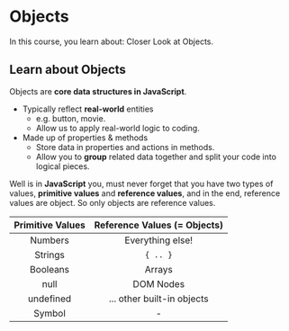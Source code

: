 # Objects

In this course, you learn about: Closer Look at Objects.

## Learn about Objects

Objects are **core data structures in JavaScript**.

- Typically reflect **real-world** entities
  - e.g. button, movie.
  - Allow us to apply real-world logic to coding.
- Made up of properties & methods
  - Store data in properties and actions in methods.
  - Allow you to **group** related data together and split your code into logical pieces.

Well is in **JavaScript** you, must never forget that you have two types of values, **primitive values** and **reference values**, and in the end, reference values are object. So only objects are reference values.

|Primitive Values|Reference Values (= Objects)|
|:-:|:-:|
|Numbers|Everything else!|
|Strings|`{ .. }`|
|Booleans|Arrays|
|null|DOM Nodes|
|undefined|... other built-in objects|
|Symbol|-|
